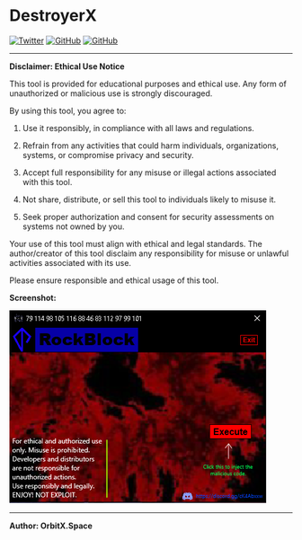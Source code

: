 # DestroyerX
<a href='https://twitter.com/OrbitX_Space?t=jEPMn_Dx5wny0qKDew298Q&s=08' target="_blank"><img alt='Twitter' src='https://img.shields.io/badge/OrbitX.Space-100000?style=flat&logo=Twitter&logoColor=white&labelColor=08a4f6&color=2f3136'/></a>
<a href='' target="_blank"><img alt='GitHub' src='https://img.shields.io/badge/GitHub-Passing-100000?style=flat&logo=GitHub&logoColor=white&labelColor=2b3838&color=2aae48'/></a>
<a href='' target="_blank"><img alt='GitHub' src='https://img.shields.io/badge/License-GNU-100000?style=flat&logo=GitHub&logoColor=white&labelColor=2b3838&color=c7ba00'/></a>

***

<Description>

**Disclaimer: Ethical Use Notice**

This tool is provided for educational purposes and ethical use. Any form of unauthorized or malicious use is strongly discouraged.

By using this tool, you agree to:

1. Use it responsibly, in compliance with all laws and regulations.

2. Refrain from any activities that could harm individuals, organizations, systems, or compromise privacy and security.

3. Accept full responsibility for any misuse or illegal actions associated with this tool.

4. Not share, distribute, or sell this tool to individuals likely to misuse it.

5. Seek proper authorization and consent for security assessments on systems not owned by you.

Your use of this tool must align with ethical and legal standards. The author/creator of this tool disclaim any responsibility for misuse or unlawful activities associated with its use.

Please ensure responsible and ethical usage of this tool.

**Screenshot:**

![GUI](images/img1.png)
***

**Author: OrbitX.Space**
